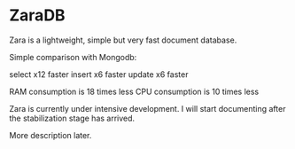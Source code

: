 # ZaraDB 
Zara is a lightweight, simple but very fast document database.

Simple comparison with Mongodb:

select x12 faster
insert x6  faster
update x6  faster

RAM consumption is 18 times less
CPU consumption is 10 times less


Zara is currently under intensive development.
I will start documenting after the stabilization stage has arrived.

More description later.
